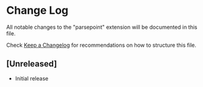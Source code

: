 # Change Log

All notable changes to the "parsepoint" extension will be documented in this file.

Check [Keep a Changelog](http://keepachangelog.com/) for recommendations on how to structure this file.

## [Unreleased]

- Initial release